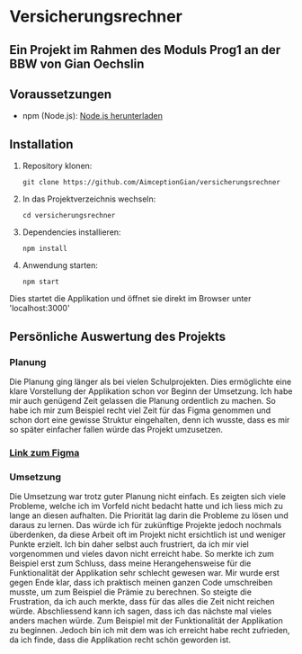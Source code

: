 # Versicherungsrechner
## Ein Projekt im Rahmen des Moduls Prog1 an der BBW von Gian Oechslin

## Voraussetzungen
- npm (Node.js): [Node.js herunterladen](https://nodejs.org/en)

## Installation
1. Repository klonen:
    ```
    git clone https://github.com/AimceptionGian/versicherungsrechner
    ```
2. In das Projektverzeichnis wechseln:
    ```
    cd versicherungsrechner
    ```
3. Dependencies installieren:
    ```
    npm install
    ```
4. Anwendung starten:
    ```
    npm start
    ```

Dies startet die Applikation und öffnet sie direkt im Browser unter 'localhost:3000'

## Persönliche Auswertung des Projekts

### Planung
Die Planung ging länger als bei vielen Schulprojekten. Dies ermöglichte eine klare Vorstellung der Applikation schon vor Beginn der Umsetzung.
Ich habe mir auch genügend Zeit gelassen die Planung ordentlich zu machen. So habe ich mir zum Beispiel recht viel Zeit für das Figma genommen und schon dort eine gewisse Struktur eingehalten, denn ich wusste, dass es mir so später einfacher fallen würde das Projekt umzusetzen.

### [Link zum Figma](https://www.figma.com/design/8Rlp0IMoxCjrrBXGVKL026/Material-3-Design-Kit-(Community)?node-id=54796-26325&t=SogrsbI4ghctc6Ci-1)

### Umsetzung
Die Umsetzung war trotz guter Planung nicht einfach. Es zeigten sich viele Probleme, welche ich im Vorfeld nicht bedacht hatte und ich liess mich zu lange an diesen aufhalten.
Die Priorität lag darin die Probleme zu lösen und daraus zu lernen. Das würde ich für zukünftige Projekte jedoch nochmals überdenken, da diese Arbeit oft im Projekt nicht ersichtlich ist und weniger Punkte erzielt. Ich bin daher selbst auch frustriert, da ich mir viel vorgenommen und vieles davon nicht erreicht habe. So merkte ich zum Beispiel erst zum Schluss, dass meine Herangehensweise für die Funktionalität der Applikation sehr schlecht gewesen war. Mir wurde erst gegen Ende klar, dass ich praktisch meinen ganzen Code umschreiben musste, um zum Beispiel die Prämie zu berechnen. So steigte die Frustration, da ich auch merkte, dass für das alles die Zeit nicht reichen würde.
Abschliessend kann ich sagen, dass ich das nächste mal vieles anders machen würde. Zum Beispiel mit der Funktionalität der Applikation zu beginnen. Jedoch bin ich mit dem was ich erreicht habe recht zufrieden, da ich finde, dass die Applikation recht schön geworden ist.
